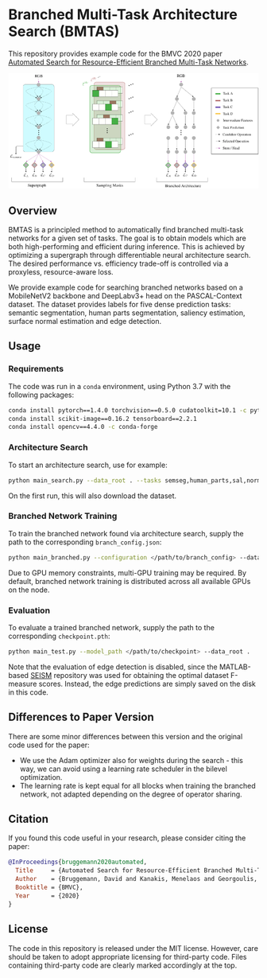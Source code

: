 # Branched Multi-Task Architecture Search (BMTAS)

This repository provides example code for the BMVC 2020 paper [Automated Search for Resource-Efficient Branched Multi-Task Networks](https://arxiv.org/abs/2008.10292).

<img src="./docs/teaser.png" width="900"/>

## Overview

BMTAS is a principled method to automatically find branched multi-task networks for a given set of tasks. The goal is to obtain models which are both high-performing and efficient during inference. This is achieved by optimizing a supergraph through differentiable neural architecture search. The desired performance vs. efficiency trade-off is controlled via a proxyless, resource-aware loss.

We provide example code for searching branched networks based on a MobileNetV2 backbone and DeepLabv3+ head on the PASCAL-Context dataset. The dataset provides labels for five dense prediction tasks: semantic segmentation, human parts segmentation, saliency estimation, surface normal estimation and edge detection.

## Usage

### Requirements

The code was run in a `conda` environment, using Python 3.7 with the following packages:

```bash
conda install pytorch==1.4.0 torchvision==0.5.0 cudatoolkit=10.1 -c pytorch
conda install scikit-image==0.16.2 tensorboard==2.2.1
conda install opencv==4.4.0 -c conda-forge
```

### Architecture Search

To start an architecture search, use for example:

```bash
python main_search.py --data_root . --tasks semseg,human_parts,sal,normals,edge --resource_loss_weight 0.05
```

On the first run, this will also download the dataset.

### Branched Network Training

To train the branched network found via architecture search, supply the path to the corresponding `branch_config.json`:

```bash
python main_branched.py --configuration </path/to/branch_config> --data_root . --tasks semseg,human_parts,sal,normals,edge
```

Due to GPU memory constraints, multi-GPU training may be required. By default, branched network training is distributed across all available GPUs on the node.

### Evaluation

To evaluate a trained branched network, supply the path to the corresponding `checkpoint.pth`:

```bash
python main_test.py --model_path </path/to/checkpoint> --data_root .
```

Note that the evaluation of edge detection is disabled, since the MATLAB-based [SEISM](https://github.com/jponttuset/seism) repository was used for obtaining the optimal dataset F-measure scores. Instead, the edge predictions are simply saved on the disk in this code.

## Differences to Paper Version

There are some minor differences between this version and the original code used for the paper:
- We use the Adam optimizer also for weights during the search - this way, we can avoid using a learning rate scheduler in the bilevel optimization.
- The learning rate is kept equal for all blocks when training the branched network, not adapted depending on the degree of operator sharing.

## Citation

If you found this code useful in your research, please consider citing the paper:

```bibtex
@InProceedings{bruggemann2020automated,
  Title     = {Automated Search for Resource-Efficient Branched Multi-Task Networks},
  Author    = {Bruggemann, David and Kanakis, Menelaos and Georgoulis, Stamatios and Van Gool, Luc},
  Booktitle = {BMVC},
  Year      = {2020}
}
```

## License

The code in this repository is released under the MIT license. However, care should be taken to adopt appropriate licensing for third-party code. Files containing third-party code are clearly marked accordingly at the top.
